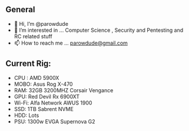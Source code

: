 ## General
- 👋 Hi, I’m @parowdude
- 👀 I’m interested in ... Computer Science , Security and Pentesting and RC related stuff
- 📫 How to reach me ... parowdude@gmail.com

## Current Rig:
- CPU : AMD 5900X
- MOBO: Asus Rog X-470
- RAM: 32GB 3200MHZ Corsair Vengance
- GPU: Red Devil Rx 6900XT
- Wi-Fi: Alfa Network AWUS 1900
- SSD: 1TB Sabrent NVME
- HDD: Lots
- PSU: 1300w EVGA Supernova G2

<!---
parowdude/parowdude is a ✨ special ✨ repository because its `README.md` (this file) appears on your GitHub profile.
You can click the Preview link to take a look at your changes.
--->
